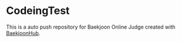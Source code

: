 # CodeingTest
This is a auto push repository for Baekjoon Online Judge created with [BaekjoonHub](https://github.com/BaekjoonHub/BaekjoonHub).
